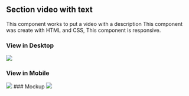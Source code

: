 ## Section video with text

This component works to put a video with a description
This component was create with HTML and CSS, This component is responsive. 

### View in Desktop 
<img src="../resources/images/video_with_text_desktop.png"/>

### View in Mobile
<img src="../resources/images/video_with_text_mobile.png"/>
### Mockup 
<img src="../resources/images/mockup_video_with_text.png"/>